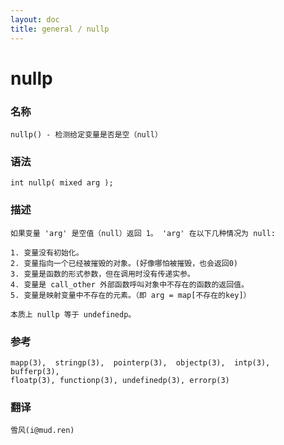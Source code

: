 ```yaml
---
layout: doc
title: general / nullp
---
```

# nullp

### 名称

    nullp() - 检测给定变量是否是空（null）

### 语法

    int nullp( mixed arg );

### 描述

    如果变量 'arg' 是空值（null）返回 1。 'arg' 在以下几种情况为 null:

    1. 变量没有初始化。
    2. 变量指向一个已经被摧毁的对象。(好像哪怕被摧毁，也会返回0)
    3. 变量是函数的形式参数，但在调用时没有传递实参。
    4. 变量是 call_other 外部函数呼叫对象中不存在的函数的返回值。
    5. 变量是映射变量中不存在的元素。（即 arg = map[不存在的key]）

    本质上 nullp 等于 undefinedp。

### 参考

    mapp(3),  stringp(3),  pointerp(3),  objectp(3),  intp(3),  bufferp(3),
    floatp(3), functionp(3), undefinedp(3), errorp(3)

### 翻译

    雪风(i@mud.ren)
